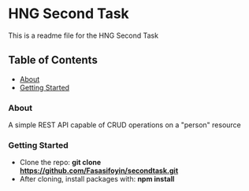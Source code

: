 # HNG Second Task

This is a readme file for the HNG Second Task

## Table of Contents

* [About](#about)
* [Getting Started](#start)

### <a name="about"></a> About
A simple REST API capable of CRUD operations on a "person" resource

### <a name="start"></a> Getting Started
- Clone the repo: **git clone https://github.com/Fasasifoyin/secondtask.git**
- After cloning, install packages with: **npm install** 

